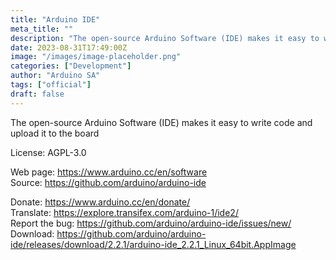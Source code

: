 ```yaml
---
title: "Arduino IDE"
meta_title: ""
description: "The open-source Arduino Software (IDE) makes it easy to write code and upload it to the board"
date: 2023-08-31T17:49:00Z
image: "/images/image-placeholder.png"
categories: ["Development"]
author: "Arduino SA"
tags: ["official"]
draft: false
---
```


The open-source Arduino Software (IDE) makes it easy to write code and upload it to the board

License: AGPL-3.0

Web page: https://www.arduino.cc/en/software  
Source: https://github.com/arduino/arduino-ide

Donate: https://www.arduino.cc/en/donate/  
Translate: https://explore.transifex.com/arduino-1/ide2/  
Report the bug: https://github.com/arduino/arduino-ide/issues/new/  
Download: https://github.com/arduino/arduino-ide/releases/download/2.2.1/arduino-ide_2.2.1_Linux_64bit.AppImage
